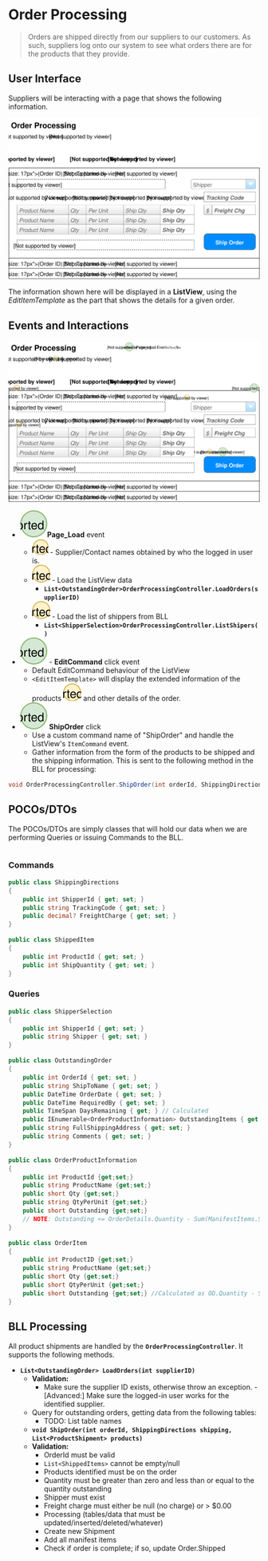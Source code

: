 # Order Processing

> Orders are shipped directly from our suppliers to our customers. As such, suppliers log onto our system to see what orders there are for the products that they provide.

## User Interface

Suppliers will be interacting with a page that shows the following information.

![Mockup](./Shipping-Orders.svg)

The information shown here will be displayed in a **ListView**, using the *EditItemTemplate* as the part that shows the details for a given order.

## Events and Interactions
![Plan](ShippingOrders_Plan.svg)

- ![](1.svg)**Page_Load** event
    - ![](a.svg) - Supplier/Contact names obtained by who the logged in user is.
    - ![](b.svg) - Load the ListView data
        - **`List<OutstandingOrder>OrderProcessingController.LoadOrders(supplierID)`**
    - ![](c.svg) - Load the list of shippers from BLL
        - **`List<ShipperSelection>OrderProcessingController.ListShipers()`**
- ![](2.svg) - **EditCommand** click event
    - Default EditCommand behaviour of the ListView 
    - `<EditItemTemplate>` will display the extended information of the products ![](d.svg) and other details of the order.
- ![](3.svg) **ShipOrder** click
    - Use a custom command name of "ShipOrder" and handle the ListView's `ItemCommand` event. 
    - Gather information from the form of the products to be shipped and the shipping information. This is sent to the following method in the BLL for processing:
```csharp
void OrderProcessingController.ShipOrder(int orderId, ShippingDirections shipping, List<ShippedItem> items)
```
## POCOs/DTOs
The POCOs/DTOs are simply classes that will hold our data when we are performing Queries or issuing Commands to the BLL.

```C#

```
### Commands
```C#
public class ShippingDirections
{
    public int ShipperId { get; set; }
    public string TrackingCode { get; set; }
    public decimal? FreightCharge { get; set; }
}
```
```C#
public class ShippedItem
{
    public int ProductId { get; set; }
    public int ShipQuantity { get; set; }
}
```
### Queries
```C#
public class ShipperSelection
{
    public int ShipperId { get; set; }
    public string Shipper { get; set; }
}
```
```C#
public class OutstandingOrder
{
    public int OrderId { get; set; }
    public string ShipToName { get; set; }
    public DateTime OrderDate { get; set; }
    public DateTime RequiredBy { get; set; }
    public TimeSpan DaysRemaining { get; } // Calculated
    public IEnumerable<OrderProductInformation> OutstandingItems { get; set; }
    public string FullShippingAddress { get; set; }
    public string Comments { get; set; }
}
```
```C#
public class OrderProductInformation
{
    public int ProductId {get;set;}
    public string ProductName {get;set;}
    public short Qty {get;set;}
    public string QtyPerUnit {get;set;}
    public short Outstanding {get;set;}
    // NOTE: Outstanding <= OrderDetails.Quantity - Sum(ManifestItems.ShipQuantity) for that product/order
}
```
```C#
public class OrderItem
{
    public int ProductID {get;set;}
    public string ProductName {get;set;}
    public short Qty {get;set;}
    public short QtyPerUnit {get;set;}
    public short Outstanding {get;set;} //Calculated as OD.Quantity - Sum(Shipped qty)
}
```
## BLL Processing
All product shipments are handled by the **`OrderProcessingController`**. It supports the following methods.

- **`List<OutstandingOrder> LoadOrders(int supplierID)`**
    - **Validation:**
        - Make sure the supplier ID exists, otherwise throw an exception.
        -[Advanced:] Make sure the logged-in user works for the identified supplier.
    - Query for outstanding orders, getting data from the following tables:
        - TODO: List table names
    - **`void ShipOrder(int orderId, ShippingDirections shipping, List<ProductShipment> products)`**
  - **Validation:**
    - OrderId must be valid
    - `List<ShippedItems>` cannot be empty/null
    - Products identified must be on the order
    - Quantity must be greater than zero and less than or equal to the quantity     outstanding
    - Shipper must exist
    - Freight charge must either be null (no charge) or > $0.00
    - Processing (tables/data that must be updated/inserted/deleted/whatever)
    - Create new Shipment
    - Add all manifest items
    - Check if order is complete; if so, update Order.Shipped
